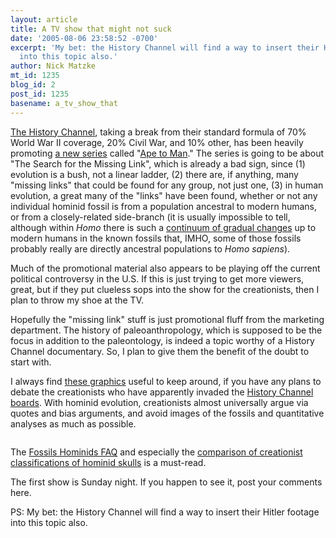 ```yaml
---
layout: article
title: A TV show that might not suck
date: '2005-08-06 23:58:52 -0700'
excerpt: 'My bet: the History Channel will find a way to insert their Hitler footage
  into this topic also.'
author: Nick Matzke
mt_id: 1235
blog_id: 2
post_id: 1235
basename: a_tv_show_that
---
```

<img src="http://www.pandasthumb.org/archives/images/Ape_to_Man2.png" alt="" style="float:left;" />[The History Channel](http://www.historychannel.com/apetoman/), taking a break from their standard formula of 70% World War II coverage, 20% Civil War, and 10% other, has been heavily promoting [a new series](http://www.historychannel.com/apetoman/) called "[Ape to Man](http://www.historychannel.com/apetoman/)."  The series is going to be about "The Search for the Missing Link", which is already a bad sign, since (1) evolution is a bush, not a linear ladder, (2) there are, if anything, many "missing links" that could be found for any group, not just one, (3) in human evolution, a great many of the "links" have been found, whether or not any individual hominid fossil is from a population ancestral to modern humans, or from a closely-related side-branch (it is usually impossible to tell, although within _Homo_ there is such a [continuum of gradual changes](http://www.pandasthumb.org/archives/2005/05/clueless_creati.html) up to modern humans in the known fossils that, IMHO, some of those fossils probably really are directly ancestral populations to _Homo sapiens_).

Much of the promotional material also appears to be playing off the current political controversy in the U.S.  If this is just trying to get more viewers, great, but if they put clueless sops into the show for the creationists, then I plan to throw my shoe at the TV.

Hopefully the "missing link" stuff is just promotional fluff from the marketing department.  The history of paleoanthropology, which is supposed to be the focus in addition to the paleontology, is indeed a topic worthy of a History Channel documentary.  So, I plan to give them the benefit of the doubt to start with. 

I always find [these graphics](http://www.pandasthumb.org/archives/2005/05/clueless_creati.html) useful to keep around, if you have any plans to debate the creationists who have apparently invaded the [History Channel boards](http://boards.historychannel.com/category.jspa?categoryID=600000006).  With hominid evolution, creationists almost universally argue via quotes and bias arguments, and avoid images of the fossils and quantitative analyses as much as possible.

<img src="http://www.talkorigins.org/faqs/homs/brainsize.gif" alt="" />

The [Fossils Hominids FAQ](http://www.talkorigins.org/faqs/homs/) and especially the [comparison of creationist classifications of hominid skulls](http://www.talkorigins.org/faqs/homs/compare.html) is a must-read.

The first show is Sunday night.  If you happen to see it, post your comments here.

PS: My bet: the History Channel will find a way to insert their Hitler footage into this topic also.
